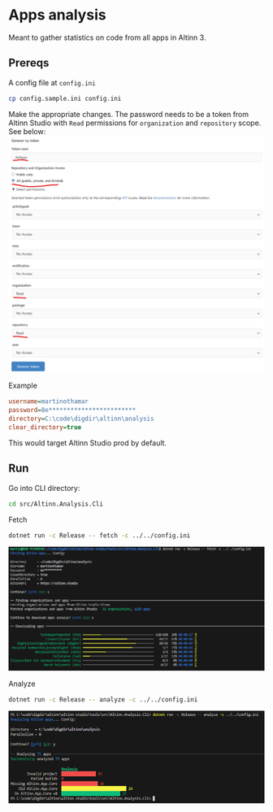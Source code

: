 # Apps analysis

Meant to gather statistics on code from all apps in Altinn 3.

## Prereqs

A config file at `config.ini`
```sh
cp config.sample.ini config.ini
```
Make the appropriate changes.
The password needs to be a token from Altinn Studio with `Read` permissions for `organization` and `repository` scope.
See below:
![Access token config](img/access-token-config.png)

Example
```ini
username=martinothamar
password=8e************************
directory=C:\code\digdir\altinn\analysis
clear_directory=true
```

This would target Altinn Studio prod by default.

## Run

Go into CLI directory:
```sh
cd src/Altinn.Analysis.Cli
```

Fetch
```sh
dotnet run -c Release -- fetch -c ../../config.ini
```

![Downloading apps](img/download-progress.png)

Analyze
```sh
dotnet run -c Release -- analyze -c ../../config.ini
```

![Analyzing apps](img/analysis.png)
